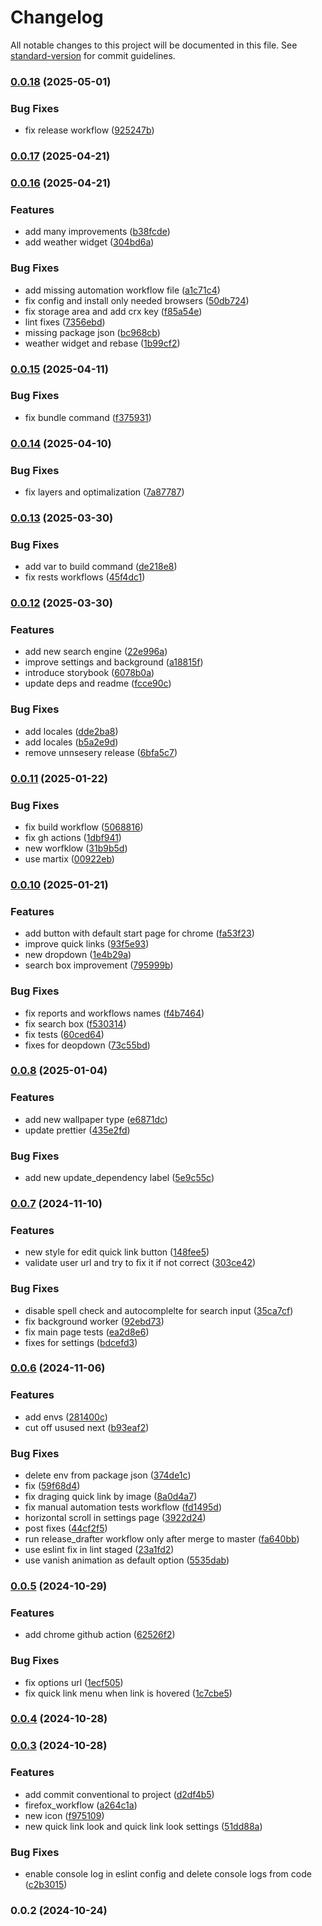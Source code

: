 # Changelog

All notable changes to this project will be documented in this file. See [standard-version](https://github.com/conventional-changelog/standard-version) for commit guidelines.

### [0.0.18](https://github.com/PawelGawlikDev/startify/compare/v0.0.17...v0.0.18) (2025-05-01)


### Bug Fixes

* fix release workflow ([925247b](https://github.com/PawelGawlikDev/startify/commit/925247b43fc7fdaafb1bda62f47c54bfb814fc7f))

### [0.0.17](https://github.com/PawelGawlikDev/startify/compare/v0.0.16...v0.0.17) (2025-04-21)

### [0.0.16](https://github.com/PawelGawlikDev/startify/compare/v0.0.15...v0.0.16) (2025-04-21)


### Features

* add many improvements ([b38fcde](https://github.com/PawelGawlikDev/startify/commit/b38fcdeb1fc605f6480288b2a153df01f8484979))
* add weather widget ([304bd6a](https://github.com/PawelGawlikDev/startify/commit/304bd6aef17f4b6a4c198dff273ffbcb041062d5))


### Bug Fixes

* add missing automation workflow file ([a1c71c4](https://github.com/PawelGawlikDev/startify/commit/a1c71c4fc7629c652ae315a0664fe05577223e5b))
* fix config and install only needed browsers ([50db724](https://github.com/PawelGawlikDev/startify/commit/50db724cf035fecbf18b3335d4bb1199c0227331))
* fix storage area and add crx key ([f85a54e](https://github.com/PawelGawlikDev/startify/commit/f85a54e1bd37ed82d24380c418e1917e6011d9e8))
* lint fixes ([7356ebd](https://github.com/PawelGawlikDev/startify/commit/7356ebd0f932df78ab31ed35da2872cd21f99a26))
* missing package json ([bc968cb](https://github.com/PawelGawlikDev/startify/commit/bc968cbe624f25672dc087c5f084d05b1bb42fdb))
* weather widget and rebase ([1b99cf2](https://github.com/PawelGawlikDev/startify/commit/1b99cf29988162837a2bb4cc2bb5399e3ec23a04))

### [0.0.15](https://github.com/PawelGawlikDev/startify/compare/v0.0.14...v0.0.15) (2025-04-11)


### Bug Fixes

* fix bundle command ([f375931](https://github.com/PawelGawlikDev/startify/commit/f375931dbe143af3153eee02e7764ca9c14c1647))

### [0.0.14](https://github.com/PawelGawlikDev/startify/compare/v0.0.13...v0.0.14) (2025-04-10)


### Bug Fixes

* fix layers and optimalization ([7a87787](https://github.com/PawelGawlikDev/startify/commit/7a877874cf526cc3b2cd0ab6e9df1cdf6283ba42))

### [0.0.13](https://github.com/PawelGawlikDev/startify/compare/v0.0.12...v0.0.13) (2025-03-30)


### Bug Fixes

* add var to build command ([de218e8](https://github.com/PawelGawlikDev/startify/commit/de218e82d924eaef8e75fd5ea419a2cebc825a89))
* fix rests workflows ([45f4dc1](https://github.com/PawelGawlikDev/startify/commit/45f4dc144d749dd394bf54c46ebfde06274b2e68))

### [0.0.12](https://github.com/PawelGawlikDev/startify/compare/v0.0.11...v0.0.12) (2025-03-30)


### Features

* add new search engine ([22e996a](https://github.com/PawelGawlikDev/startify/commit/22e996a9b1387f6e0131202e8c6fed4c56e024d9))
* improve settings and background ([a18815f](https://github.com/PawelGawlikDev/startify/commit/a18815fd32f302dfa15bb2eae2224edb82192f75))
* introduce storybook ([6078b0a](https://github.com/PawelGawlikDev/startify/commit/6078b0aaf2d0c389051bd27ce54ffa727ea71dd5))
* update deps and readme ([fcce90c](https://github.com/PawelGawlikDev/startify/commit/fcce90cf38cc882e029f39d5065f27c381e228a4))


### Bug Fixes

* add locales ([dde2ba8](https://github.com/PawelGawlikDev/startify/commit/dde2ba82935a932c74c738c4c47b00831c994a51))
* add locales ([b5a2e9d](https://github.com/PawelGawlikDev/startify/commit/b5a2e9d6174cb1c5101d35cdc9275e3742ad26a6))
* remove unnsesery release ([6bfa5c7](https://github.com/PawelGawlikDev/startify/commit/6bfa5c76af174cb83cc607cca4cfb40e7c59edbd))

### [0.0.11](https://github.com/PawelGawlikDev/startify/compare/v0.0.10...v0.0.11) (2025-01-22)


### Bug Fixes

* fix build workflow ([5068816](https://github.com/PawelGawlikDev/startify/commit/50688160fb95a5c5e13dd99eb962176906ea6514))
* fix gh actions ([1dbf941](https://github.com/PawelGawlikDev/startify/commit/1dbf941e3a76bbd1b24ae46b20042ff903b3be3f))
* new worfklow ([31b9b5d](https://github.com/PawelGawlikDev/startify/commit/31b9b5d250161d5c06fdc92938db341bb023b015))
* use martix ([00922eb](https://github.com/PawelGawlikDev/startify/commit/00922ebd974ac3d5d23d5d146bb938689979a7ce))

### [0.0.10](https://github.com/PawelGawlikDev/startify/compare/v0.0.8...v0.0.10) (2025-01-21)


### Features

* add button with default start page for chrome ([fa53f23](https://github.com/PawelGawlikDev/startify/commit/fa53f23abb96aec76e61e180b0b993c2876b88d6))
* improve quick links ([93f5e93](https://github.com/PawelGawlikDev/startify/commit/93f5e933b3e713635c01d293dc6a7a95b5018ca0))
* new dropdown ([1e4b29a](https://github.com/PawelGawlikDev/startify/commit/1e4b29a7b85ba13ef982078044e1ade08be364f2))
* search box improvement ([795999b](https://github.com/PawelGawlikDev/startify/commit/795999b283b47befa1a8bcef2a29b5c9bae5cab1))


### Bug Fixes

* fix reports and workflows names ([f4b7464](https://github.com/PawelGawlikDev/startify/commit/f4b746435ffbd92545171ed406b7ac3cde46fac1))
* fix search box ([f530314](https://github.com/PawelGawlikDev/startify/commit/f530314cd96f7c6d3e238510723fecf5cac4f51b))
* fix tests ([60ced64](https://github.com/PawelGawlikDev/startify/commit/60ced64fe70e61c104afe8fc1a9197f1f699c3d3))
* fixes for deopdown ([73c55bd](https://github.com/PawelGawlikDev/startify/commit/73c55bdfbcaa8842b6f36a64031cfa9fcba48da5))

### [0.0.8](https://github.com/PawelGawlikDev/startify/compare/v0.0.7...v0.0.8) (2025-01-04)


### Features

* add new wallpaper type ([e6871dc](https://github.com/PawelGawlikDev/startify/commit/e6871dc4889e8ef400941f402c09fb97ca35a406))
* update prettier ([435e2fd](https://github.com/PawelGawlikDev/startify/commit/435e2fda765102a49addb848284593c5fad7280f))


### Bug Fixes

* add new update_dependency label ([5e9c55c](https://github.com/PawelGawlikDev/startify/commit/5e9c55cdc82d09c373b7c014b06794f753fa70c1))

### [0.0.7](https://github.com/PawelGawlikDev/startify/compare/v0.0.6...v0.0.7) (2024-11-10)


### Features

* new style for edit quick link button ([148fee5](https://github.com/PawelGawlikDev/startify/commit/148fee5391196602a5eeffcb02d9f30dec2ed87f))
* validate user url and try to fix it if not correct ([303ce42](https://github.com/PawelGawlikDev/startify/commit/303ce42ee2f73ccf3720edb7d533ea621c7b14ee))


### Bug Fixes

* disable spell check and autocomplelte for search input ([35ca7cf](https://github.com/PawelGawlikDev/startify/commit/35ca7cf4986de847acdd4f1082e2a2c4bc22d85e))
* fix background worker ([92ebd73](https://github.com/PawelGawlikDev/startify/commit/92ebd734355eec5b09817370de725c6ae2f87b71))
* fix main page tests ([ea2d8e6](https://github.com/PawelGawlikDev/startify/commit/ea2d8e6502f890718cf151bf9f8d59db7f7e5448))
* fixes for settings ([bdcefd3](https://github.com/PawelGawlikDev/startify/commit/bdcefd3484ad8f6e83e865c6ce9052563df41f47))

### [0.0.6](https://github.com/PawelGawlikDev/startify/compare/v0.0.5...v0.0.6) (2024-11-06)


### Features

* add envs ([281400c](https://github.com/PawelGawlikDev/startify/commit/281400c8bdaaaaf6a1892eba7ebf1c0b9b579b7a))
* cut off usused next ([b93eaf2](https://github.com/PawelGawlikDev/startify/commit/b93eaf20d0cd80e2581e0cede54ed1d0a0ee4fe4))


### Bug Fixes

* delete env from package json ([374de1c](https://github.com/PawelGawlikDev/startify/commit/374de1c673c6e077ca5cb15ad61ba67a04b2c7da))
* fix ([59f68d4](https://github.com/PawelGawlikDev/startify/commit/59f68d42fb77be548fddee6155ef8cacf368b96c))
* fix draging quick link by image ([8a0d4a7](https://github.com/PawelGawlikDev/startify/commit/8a0d4a7dea0f5a6ffacb8ddcd9ce9a6112001bd8))
* fix manual automation tests workflow ([fd1495d](https://github.com/PawelGawlikDev/startify/commit/fd1495dd0230fb8150dec0eb1e19da3ad958d0ad))
* horizontal scroll in settings page ([3922d24](https://github.com/PawelGawlikDev/startify/commit/3922d247642c1c4050330372110618d0354d6033))
* post fixes ([44cf2f5](https://github.com/PawelGawlikDev/startify/commit/44cf2f52747d21cbf9ada6e657566a6c8783c780))
* run release_drafter workflow only after merge to master ([fa640bb](https://github.com/PawelGawlikDev/startify/commit/fa640bb74c0de6c349bfdcd3bc753abd2039b995))
* use eslint fix in lint staged ([23a1fd2](https://github.com/PawelGawlikDev/startify/commit/23a1fd226d39c71101d94a186408a6b2f72818d4))
* use vanish animation as default option ([5535dab](https://github.com/PawelGawlikDev/startify/commit/5535dab2df9421863756f0ee58a28edd21d261cc))

### [0.0.5](https://github.com/PawelGawlikDev/startify/compare/v0.0.4...v0.0.5) (2024-10-29)


### Features

* add chrome github action ([62526f2](https://github.com/PawelGawlikDev/startify/commit/62526f2fc36e9d0d36705b8fa7c1ec5f8b0cf229))


### Bug Fixes

* fix options url ([1ecf505](https://github.com/PawelGawlikDev/startify/commit/1ecf50563e4ee72e8d90506efa0d7c9f715c4ddf))
* fix quick link menu when link is hovered ([1c7cbe5](https://github.com/PawelGawlikDev/startify/commit/1c7cbe5367af99587af992e7c7bdcec0edca15e7))

### [0.0.4](https://github.com/PawelGawlikDev/startify/compare/v0.0.3...v0.0.4) (2024-10-28)

### [0.0.3](https://github.com/PawelGawlikDev/startify/compare/v0.0.2...v0.0.3) (2024-10-28)


### Features

* add commit conventional to project ([d2df4b5](https://github.com/PawelGawlikDev/startify/commit/d2df4b58e088f1fd89e835005ca8932fd1f56e03))
* firefox_workflow ([a264c1a](https://github.com/PawelGawlikDev/startify/commit/a264c1ab007da3e892995893a8c1e21ea8c02c86))
* new icon ([f975109](https://github.com/PawelGawlikDev/startify/commit/f975109eb76a373e9bb4685d087ee93d692bed5f))
* new quick link look and quick link look settings ([51dd88a](https://github.com/PawelGawlikDev/startify/commit/51dd88aa0fa1c7805108bee253bf88fd2b376ebd))


### Bug Fixes

* enable console log in eslint config and delete console logs from code ([c2b3015](https://github.com/PawelGawlikDev/startify/commit/c2b30152ce8b325ffed01a1e0652c085da41bc29))

### 0.0.2 (2024-10-24)
